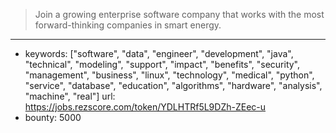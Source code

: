>Join a growing enterprise software company that works with the most forward-thinking companies in smart energy. 
------
- keywords: ["software", "data", "engineer", "development", "java", "technical", "modeling", "support", "impact", "benefits", "security", "management", "business", "linux", "technology", "medical", "python", "service", "database", "education", "algorithms", "hardware", "analysis", "machine", "real"]
url: https://jobs.rezscore.com/token/YDLHTRf5L9DZh-ZEec-u
- bounty: 5000

